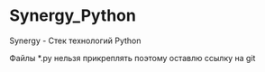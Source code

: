 # Synergy_Python
Synergy - Стек технологий Python

Файлы *.py нельзя прикреплять поэтому оставлю ссылку на git